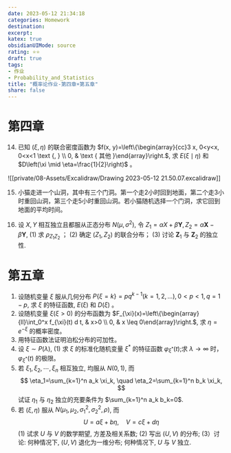 ```yaml
---
date: 2023-05-12 21:34:18
categories: Homework 
destination: 
excerpt: 
katex: true
obsidianUIMode: source
rating: ⭐⭐
draft: true
tags:  
- 作业 
- Probability_and_Statistics 
title: "概率论作业-第四章+第五章"
share: false
---
```


# 第四章

14. 已知 $(\xi, \eta)$ 的联合密度函数为 $f(x, y)=\left\{\begin{array}{cc}3 x, 0<y<x, 0<x<1 \text {, } \\ 0, & \text { 其他 }\end{array}\right.$, 求 $E(\xi \mid \eta)$ 和 $D\left(\xi \mid \eta=\frac{1}{2}\right)$ 。

![[private/08-Assets/Excalidraw/Drawing 2023-05-12 21.50.07.excalidraw]]

	

15. 小猫走进一个山洞，其中有三个门洞。第一个走2小时回到地面，第二个走3小时重回山洞，第三个走5小时重回山洞。若小猫随机选择一个门洞，求它回到地面的平均时间。

16. 设 $X, Y$ 相互独立且都服从正态分布 $N\left(\mu, \sigma^2\right)$, 令 $Z_1=\alpha X+\beta \boldsymbol{Y}, Z_2=\alpha \boldsymbol{X}-\beta \boldsymbol{Y}$,
    (1) 求 $\rho_{Z_1 Z_2}$ ；
    (2) 确定 $\left(Z_1, Z_2\right)$ 的联合分布；
    (3) 讨论 $\mathbf{Z}_1$ 与 $\mathbf{Z}_2$ 的独立性.

# 第五章

1. 设随机变量 $\xi$ 服从几何分布 $P\{\xi=k\}=p q^{k-1}(k=1,2, \ldots), 0<p<1, q=1-p$, 求 $\xi$ 的特征函数, $E(\xi)$ 和 $D(\xi)$ 。
2. 设随机变量 $\xi(\xi>0)$ 的分布函数为 $F_{\xi}(x)=\left\{\begin{array}{ll}\int_0^x f_{\xi}(t) d t, & x>0 \\ 0, & x \leq 0\end{array}\right.$, 求 $\eta=e^{-\xi}$ 的概率密度。
3. 用特征函数法证明泊松分布的可加性。 
4. 设 $\xi \sim P(\lambda)$, (1) 求 $\xi$ 的标准化随机变量 $\xi^*$ 的特征函数 $\varphi_{\xi^*}(t)$;求 $\lambda \rightarrow \infty$ 时，$\varphi_{\xi^*}(t)$ 的极限。
5. 若 $\xi_1, \xi_2, \cdots, \xi_n$ 相互独立, 均服从 $N(0,1)$, 而
$$
\eta_1=\sum_{k=1}^n a_k \xi_k, \quad \eta_2=\sum_{k=1}^n b_k \xi_k,
$$ 试证 $\eta_1$ 与 $\eta_2$ 独立的充要条件为 $\sum_{k=1}^n a_k b_k=0$.
6. 若 $(\xi, \eta)$ 服从 $N\left(\mu_1, \mu_2, \sigma_1^2, \sigma_2^2, \rho\right)$, 而
$$
U=a \xi+b \eta, \quad V=c \xi+d \eta
$$
    (1) 试求 $U$ 与 $V$ 的数学期望, 方差及相关系数;
    (2) 写出 $(U, V)$ 的分布;
    (3）讨论: 何种情况下, $(U, V)$ 退化为一维分布; 何种情况下, $U$ 与 $V$ 独立.

